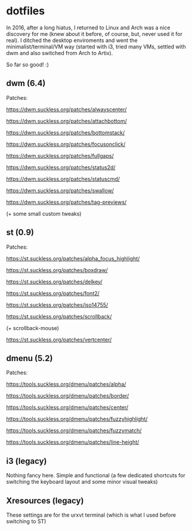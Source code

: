 # dotfiles
In 2016, after a long hiatus, I returned to Linux and Arch was a nice discovery for me (knew about it before, of course, but, never used it for real). I ditched the desktop enviroments and went the minimalist/terminal/VM way (started with i3, tried many VMs, settled with dwm and also switched from Arch to Artix).

So far so good! :)

## dwm (6.4)

Patches:

https://dwm.suckless.org/patches/alwayscenter/

https://dwm.suckless.org/patches/attachbottom/

https://dwm.suckless.org/patches/bottomstack/

https://dwm.suckless.org/patches/focusonclick/

https://dwm.suckless.org/patches/fullgaps/

https://dwm.suckless.org/patches/status2d/

https://dwm.suckless.org/patches/statuscmd/

https://dwm.suckless.org/patches/swallow/

https://dwm.suckless.org/patches/tag-previews/


(+ some small custom tweaks)

## st (0.9)

Patches:

https://st.suckless.org/patches/alpha_focus_highlight/

https://st.suckless.org/patches/boxdraw/

https://st.suckless.org/patches/delkey/

https://st.suckless.org/patches/font2/

https://st.suckless.org/patches/iso14755/

https://st.suckless.org/patches/scrollback/

(+ scrollback-mouse)

https://st.suckless.org/patches/vertcenter/

## dmenu (5.2)

Patches:

https://tools.suckless.org/dmenu/patches/alpha/

https://tools.suckless.org/dmenu/patches/border/

https://tools.suckless.org/dmenu/patches/center/

https://tools.suckless.org/dmenu/patches/fuzzyhighlight/

https://tools.suckless.org/dmenu/patches/fuzzymatch/

https://tools.suckless.org/dmenu/patches/line-height/

## i3 (legacy)
Nothing fancy here. Simple and functional (a few dedicated shortcuts for switching the keyboard layout and some minor visual tweaks)

## Xresources (legacy)
These settings are for the urxvt terminal (which is what I used before switching to ST)
